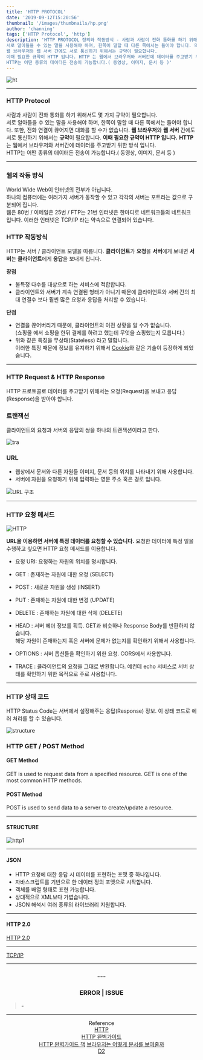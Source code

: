 ```yaml
---
title: 'HTTP PROTOCOL'
date: '2019-09-12T15:20:56'
thumbnail: '/images/thumbnails/hp.png'
author: 'channing'
tags: ['HTTP Protocol', 'http']
description: 'HTTP PROTOCOL 정의와 작동방식 - 사람과 사람이 전화 통화를 하기 위해서도 몇 가지 규약이 필요합니다.
서로 알아들을 수 있는 말을 사용해야 하며, 한쪽이 말할 때 다른 쪽에서는 들어야 합니다. 또한, 전화 연결이 끊어지면 대화를 할 수가 없습니다.
웹 브라우저와 웹 서버 간에도 서로 통신하기 위해서는 규약이 필요합니다.
이때 필요한 규약이 HTTP 입니다. HTTP 는 웹에서 브라우저와 서버간에 데이터를 주고받기 위한 방식 입니다.
HTTP는 어떤 종류의 데이터든 전송이 가능합니다.( 동영상, 이미지, 문서 등 )'
---
```


![ht](./hp.png)

<hr />

### HTTP Protocol

사람과 사람이 전화 통화를 하기 위해서도 몇 가지 규약이 필요합니다.<br>
서로 알아들을 수 있는 말을 사용해야 하며, 한쪽이 말할 때 다른 쪽에서는 들어야 합니다. 또한, 전화 연결이 끊어지면 대화를 할 수가 없습니다.
**웹 브라우저**와 **웹 서버** 간에도 서로 통신하기 위해서는 **규약**이 필요합니다.
**이때 필요한 규약이 HTTP 입니다.** **HTTP** 는 웹에서 브라우저와 서버간에 데이터를 주고받기 위한 방식 입니다.<br>
HTTP는 어떤 종류의 데이터든 전송이 가능합니다.( 동영상, 이미지, 문서 등 )

---

### 웹의 작동 방식

World Wide Web이 인터넷의 전부가 아닙니다.<br>
하나의 컴퓨터에는 여러가지 서버가 동작할 수 있고 각각의 서버는 포트라는 값으로 구분되어 집니다.<br>
웹은 80번 / 이메일은 25번 / FTP는 21번 인터넷은 한마디로 네트워크들의 네트워크 입니다. 이러한 인터넷은 TCP/IP 라는 약속으로 연결되어 있습니다.

### HTTP 작동방식

HTTP는 서버 / 클라이언트 모델을 따릅니다.
**클라이언트**가 **요청**을 **서버**에게 보내면 **서버**는 **클라이언트**에게 **응답**을 보내게 됩니다.

**장점**

- 불특정 다수를 대상으로 하는 서비스에 적합합니다.<br>
- 클라이언트와 서버가 계속 연결된 형태가 아니기 때문에 클라이언트와 서버 간의 최대 연결수 보다 훨씬 많은 요청과 응답을 처리할 수 있습니다.

**단점**<br>

- 연결을 끊어버리기 때문에, 클라이언트의 이전 상황을 알 수가 없습니다.<br>(쇼핑몰 에서 쇼핑을 한뒤 결제를 하려고 했는데 무엇을 쇼핑했는지 모릅니다.)<br>
- 위와 같은 특징을 무상태(Stateless) 라고 말합니다.<br>
  이러한 특징 때문에 정보를 유지하기 위해서 [Cookie](https://developer-channing.com/blog/2019/10/13/channing/)와 같은 기술이 등장하게 되었습니다.

---

### HTTP Request & HTTP Response

HTTP 프로토콜로 데이터를 주고받기 위해서는 요청(Request)을 보내고 응답(Response)을 받아야 합니다.

### 트랜잭션

클라이언트의 요청과 서버의 응답의 쌍을 하나의 트랜잭션이라고 한다.

![tra](./tra2.png)

### URL

- 웹상에서 문서와 다른 자원들 이미지, 문서 등의 위치를 나타내기 위해 사용합니다.
- 서버에 자원을 요청하기 위해 입력하는 영문 주소 혹은 경로 입니다.

![URL 구조](https://joshua1988.github.io/images/posts/web/http/url-structure.png)

---

### HTTP 요청 메서드

![HTTP](./web.png)

**URL을 이용하면 서버에 특정 데이터를 요청할 수 있습니다.** 요청한 데이터에 특정 일을 수행하고 싶으면 HTTP 요청 메서드를 이용합니다.<br>

- 요청 URI: 요청하는 자원의 위치를 명시합니다. <br>

- GET : 존재하는 자원에 대한 요청 (SELECT)<br>
- POST : 새로운 자원을 생성 (INSERT)<br>
- PUT : 존재하는 자원에 대한 변경 (UPDATE)<br>
- DELETE : 존재하는 자원에 대한 삭제 (DELETE)<br>
- HEAD : 서버 헤더 정보를 획득. GET과 비슷하나 Response Body를 반환하지 않습니다. <br>해당 자원이 존재하는지 혹은 서버에 문제가 없는지를 확인하기 위해서 사용합니다.<br>
- OPTIONS : 서버 옵션들을 확인하기 위한 요청. CORS에서 사용합니다.<br>
- TRACE : 클라이언트의 요청을 그대로 반환합니다. 예컨데 echo 서비스로 서버 상태를 확인하기 위한 목적으로 주로 사용합니다.

---

### HTTP 상태 코드

HTTP Status Code는 서버에서 설정해주는 응답(Response) 정보.
이 상태 코드로 에러 처리를 할 수 있습니다.

![structure](https://joshua1988.github.io/images/posts/web/http/http-full-structure.png)

### HTTP GET / POST Method

#### GET Method

GET is used to request data from a specified resource.
GET is one of the most common HTTP methods.

#### POST Method

POST is used to send data to a server to create/update a resource.

---

#### STRUCTURE

![http1](./http1.png)

---

#### JSON

- HTTP 요청에 대한 응답 시 데이터를 표현하는 포맷 중 하나입니다.
- 자바스크립트를 기반으로 한 데이터 정의 포맷으로 시작합니다.
- 객체를 배열 형태로 표현 가능합니다.
- 상대적으로 XML보다 가볍습니다.
- JSON 해석시 여러 종류의 라이브러리 지원합니다.

---

#### HTTP 2.0

[HTTP 2.0](https://www.popit.kr/%EB%82%98%EB%A7%8C-%EB%AA%A8%EB%A5%B4%EA%B3%A0-%EC%9E%88%EB%8D%98-http2/)

---

[TCP/IP](https://brunch.co.kr/@wangho/6)

---

<center>

### ---

### ERROR | ISSUE

</center>

> <b> - </b>

<hr />

<center>

Reference <br>
[HTTP](https://www.edwith.org/boostcourse-web/lecture/16661/) <br>
[HTTP 완벽가이드](https://feel5ny.github.io/2019/08/18/HTTP_003_04/)<br>
[HTTP 완벽가이드 책](http://www.kyobobook.co.kr/product/detailViewKor.laf?ejkGb=KOR&mallGb=KOR&barcode=9788966261208&orderClick=LEa&Kc=)
[브라우저는 어떻게 문서를 보여줄까](https://medium.com/@pks2974/website%EB%8A%94-%EC%96%B4%EB%96%BB%EA%B2%8C-%EB%B3%B4%EC%97%AC%EC%A7%80%EA%B2%8C%EB%90%98%EB%8A%94-%EA%B1%B8%EA%B9%8C-1-108009d4bdb)<br>
[D2](https://d2.naver.com/helloworld/140351)

</center>
